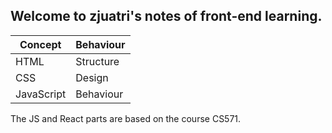 ## Welcome to zjuatri's notes of front-end learning.
|Concept|Behaviour|
| ---- | ---- |
| HTML | Structure |
| CSS | Design |
|JavaScript|Behaviour|

The JS and React parts are based on the course CS571.

